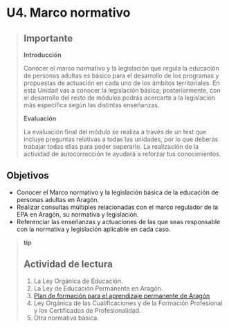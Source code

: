 # U4. Marco normativo



> ## Importante
>
> **Introducción**
>
> Conocer el marco normativo y la legislación que regula la educación de personas adultas es básico para el desarrollo de los programas y propuestas de actuación en cada uno de los ámbitos territoriales. En esta Unidad vas a conocer la legislación básica; posteriormente, con el desarrollo del resto de módulos podrás acercarte a la legislación más específica según las distintas enseñanzas.
>
> **Evaluación**
>
> La evaluación final del módulo se realiza a través de un test que incluye preguntas relativas a todas las unidades, por lo que deberás trabajar todas ellas para poder superarlo. La realización de la actividad de autocorrección te ayudará a reforzar tus conocimientos.

## Objetivos

* Conocer el Marco normativo y la legislación básica de la educación de personas adultas en Aragón.
* Realizar consultas múltiples relacionadas con el marco regulador de la EPA en Aragón, su normativa y legislación.
* Referenciar las enseñanzas y actuaciones de las que seas responsable con la normativa y legislación aplicable en cada caso.

> **tip**
>
> ## Actividad de lectura
>
> 1. La Ley Orgánica de Educación.
> 2. La Ley de Educación Permanente en Aragón.
> 3. [Plan de formación para el aprendizaje permanente de Aragón](https://educa.aragon.es/documents/20126/437667/Plan_Aprendizaje_Permanente_2017_18.pdf/68c16bcc-46e8-f7ca-c616-c56cc83275f1?t=1573563796408)
> 4. Ley Orgánica de las Cualificaciones y de la Formación Profesional y los Certificados de Profesionalidad.
> 5. Otra normativa básica.



